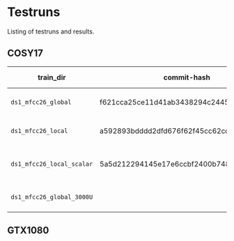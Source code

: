 # Testruns
Listing of testruns and results.


## COSY17
| train_dir                 | commit-hash                              | Branch | Server | BS | Features | Normalize    | Units | Epochs | Layout | What was tested?                        | Loss | MED | WER |
|---------------------------|------------------------------------------|--------|--------|---:|----------|--------------|------:|-------:|-------:|-----------------------------------------|-----:|----:|----:|
| `ds1_mfcc26_global`       | f621cca25ce11d41ab3438294c2445adda220297 | `ds1`  | cosy14 |  8 | MFCC     | global       |  2048 |     20 | 3d1r2d | DS1 /w global MFCC normalization.       |      |     |     |
| `ds1_mfcc26_local`        | a592893bdddd2dfd676f62f45cc62cdbdacf6025 | `ds1`  | cosy15 |  8 | MFCC     | local        |  2048 |     20 | 3d1r2d | DS1 /w local MFCC normalization.        |      |     |     |
| `ds1_mfcc26_local_scalar` | 5a5d212294145e17e6ccbf2400b748732d49ab37 | `ds1`  | cosy16 |  8 | MFCC     | local scalar |  2048 |     20 | 3d1r2d | DS1 /w local_scalar MFCC normalization. |      |     |     |
| `ds1_mfcc26_global_3000U` |                                          | `ds1`  |        |  8 | MFCC     | global       |  3000 |     20 | 3d1r2d | DS1 /w global MFCC normalization.       |      |     |     |

## GTX1080